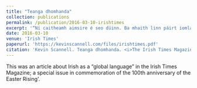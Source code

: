 ```yaml
---
title: "Teanga dhomhanda"
collection: publications
permalink: /publication/2016-03-10-irishtimes
excerpt: '“Ní caitheamh aimsire é seo dúinn. Ba mhaith linn páirt iomlán a ghlacadh i saol na Gaeilge mar theanga bheo”'
date: 2016-03-10
venue: 'Irish Times'
paperurl: 'https://kevinscannell.com/files/irishtimes.pdf'
citation: 'Kevin Scannell. Teanga dhomhanda. <i>The Irish Times Magazine</i>, 14–15, 10 March 2016.'
---
```


This was an article about Irish as a “global language” in the Irish Times Magazine; a special issue in commemoration of the 100th anniversary of the Easter Rising'.
